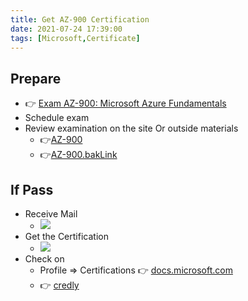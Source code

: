 ```yaml
---
title: Get AZ-900 Certification
date: 2021-07-24 17:39:00
tags: [Microsoft,Certificate]
---
```

## Prepare
- 👉 [Exam AZ-900: Microsoft Azure Fundamentals](https://docs.microsoft.com/en-us/learn/certifications/exams/az-900?wt.mc_id=learningredirect_certs-web-wwl)
- Schedule exam 
- Review examination on the site Or outside materials 
    - 👉[AZ-900](https://raw.githubusercontent.com/OrekiYuta/Gear/master/Materials/AZ-900.rar)
    - 👉[AZ-900.bakLink](https://github.com/OrekiYuta/Gear/blob/master/Materials/AZ-900.rar)

## If Pass
- Receive Mail
    - ![](/images/getAZ-900Certification/Snipaste_2021-07-24_17-55-39.png)
- Get the Certification
    - ![](/images/getAZ-900Certification/Snipaste_2021-07-24_17-58-48.png)
- Check on 
    - Profile => Certifications 👉 [docs.microsoft.com](https://docs.microsoft.com/en-us/)
    - 👉 [credly](https://www.credly.com/earner/earned)